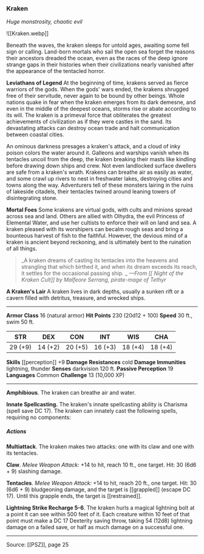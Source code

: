 ### Kraken
_Huge monstrosity, chaotic evil_

![[Kraken.webp]]

Beneath the waves, the kraken sleeps for untold ages, awaiting some fell sign or calling. Land-born mortals who sail the open sea forget the reasons their ancestors dreaded the ocean, even as the races of the deep ignore strange gaps in their histories when their civilizations nearly vanished after the appearance of the tentacled horror.

**Leviathans of Legend** At the beginning of time, krakens served as fierce warriors of the gods. When the gods' wars ended, the krakens shrugged free of their servitude, never again to be bound by other beings. Whole nations quake in fear when the kraken emerges from its dark demesne, and even in the middle of the deepest oceans, storms rise or abate according to its will. The kraken is a primeval force that obliterates the greatest achievements of civilization as if they were castles in the sand. Its devastating attacks can destroy ocean trade and halt communication between coastal cities.

An ominous darkness presages a kraken's attack, and a cloud of inky poison colors the water around it. Galleons and warships vanish when its tentacles uncoil from the deep, the kraken breaking their masts like kindling before drawing down ships and crew. Not even landlocked surface dwellers are safe from a kraken's wrath. Krakens can breathe air as easily as water, and some crawl up rivers to nest in freshwater lakes, destroying cities and towns along the way. Adventurers tell of these monsters lairing in the ruins of lakeside citadels, their tentacles twined around leaning towers of disintegrating stone.


**Mortal Foes** Some krakens are virtual gods, with cults and minions spread across sea and land. Others are allied with Olhydra, the evil Princess of Elemental Water, and use her cultists to enforce their will on land and sea. A kraken pleased with its worshipers can becalm rough seas and bring a bounteous harvest of fish to the faithful. However, the devious mind of a kraken is ancient beyond reckoning, and is ultimately bent to the ruination of all things.




> _A kraken dreams of casting its tentacles into the heavens and strangling that which birthed it, and when its dream exceeds its reach, it settles for the occasional passing ship.
_
> _—From [[ Night of the Kraken Cult]] by Malfeore Serrang, pirate-mage of Tethyr_


**A Kraken's Lair** A kraken lives in dark depths, usually a sunken rift or a cavern filled with detritus, treasure, and wrecked ships.




---

**Armor Class** 16 (natural armor)
**Hit Points** 230 (20d12 + 100)
**Speed** 30 ft., swim 50 ft.

| STR     | DEX     | CON     | INT     | WIS     | CHA     |
|---------|---------|---------|---------|---------|---------|
| 29 (+9) | 14 (+2) | 20 (+5) | 16 (+3) | 18 (+4) | 18 (+4) |

**Skills** [[perception]] +9
**Damage Resistances** cold
**Damage Immunities** lightning, thunder
**Senses** darkvision 120 ft.
**Passive Perception** 19
**Languages** Common
**Challenge** 13 (10,000 XP)

---

**Amphibious**. The kraken can breathe air and water.

**Innate Spellcasting.** The kraken's innate spellcasting ability is Charisma (spell save DC 17). The kraken can innately cast the following spells, requiring no components:

##### Actions
**Multiattack**. The kraken makes two attacks: one with its claw and one with its tentacles.

**Claw**. _Melee Weapon Attack:_ +14 to hit, reach 10 ft., one target. Hit: 30 (6d6 + 9) slashing damage.

**Tentacles**. _Melee Weapon Attack:_ +14 to hit, reach 20 ft., one target. Hit: 30 (6d6 + 9) bludgeoning damage, and the target is [[grappled]] (escape DC 17). Until this grapple ends, the target is [[restrained]].

**Lightning Strike Recharge 5-6**. The kraken hurls a magical lightning bolt at a point it can see within 500 feet of it. Each creature within 10 feet of that point must make a DC 17 Dexterity saving throw, taking 54 (12d8) lightning damage on a failed save, or half as much damage on a successful one.


---

Source: [[PSZ]], page 25